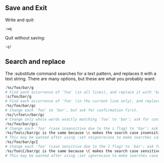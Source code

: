## Save and Exit

Write and quit:

```vim
:wq
```

Quit without saving:

```vim
:q!
```

## Search and replace

The :substitute command searches for a text pattern, and replaces it with a text string. There are many options, but these are what you probably want:  

```bash
:%s/foo/bar/g
# Find each occurrence of 'foo' (in all lines), and replace it with 'bar'.
:s/foo/bar/g
# Find each occurrence of 'foo' (in the current line only), and replace it with 'bar'.
:%s/foo/bar/gc
# Change each 'foo' to 'bar', but ask for confirmation first.
:%s/\<foo\>/bar/gc
# Change only whole words exactly matching 'foo' to 'bar'; ask for confirmation.
:%s/foo/bar/gci
# Change each 'foo' (case insensitive due to the i flag) to 'bar'; ask for confirmation.
:%s/foo\c/bar/gc is the same because \c makes the search case insensitive.
# This may be wanted after using :set noignorecase to make searches case sensitive (the default).
:%s/foo/bar/gcI
# Change each 'foo' (case sensitive due to the I flag) to 'bar'; ask for confirmation.
:%s/foo\C/bar/gc is the same because \C makes the search case sensitive.
# This may be wanted after using :set ignorecase to make searches case insensitive.
```
